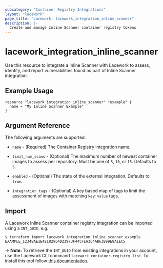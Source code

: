 ```yaml
---
subcategory: "Container Registry Integrations"
layout: "lacework"
page_title: "Lacework: lacework_integration_inline_scanner"
description: |-
  Create and manage Inline Scanner container registry tokens
---
```


# lacework\_integration\_inline\_scanner

Use this resource to integrate a Inline Scanner with Lacework to assess, identify,
and report vulnerabilities found as part of Inline Scanner integration.

## Example Usage

```hcl
resource "lacework_integration_inline_scanner" "example" {
  name = "My Inline Scanner Example" 
}
```

## Argument Reference

The following arguments are supported:

* `name` - (Required) The Container Registry integration name.

* `limit_num_scans` - (Optional) The maximum number of newest container images to assess per repository. Must be one of `5`, `10`, or `15`. Defaults to `5`.
* `enabled` - (Optional) The state of the external integration. Defaults to `true`.
* `integration_tags` - (Optional) A key based map of tags to limit the assessment of images with matching `key:value` tags.

## Import

A Lacework Inline Scanner container registry integration can be imported using a `INT_GUID`, e.g.

```
$ terraform import lacework_integration_inline_scanner.example EXAMPLE_1234BAE1E42182964D23973F44CFEA3C4AB63B99E9A1EC5
```
-> **Note:** To retrieve the `INT_GUID` from existing integrations in your account, use the
	Lacework CLI command `lacework container-registry list`. To install this tool follow
	[this documentation](https://docs.lacework.com/cli/).
